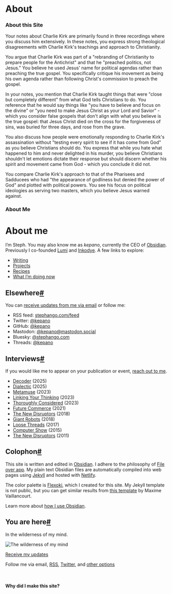 # About 




### About this Site 


Your notes about Charlie Kirk are primarily found in three recordings where you discuss him extensively. In these notes, you express strong theological disagreements with Charlie Kirk's teachings and approach to Christianity.

You argue that Charlie Kirk was part of a "rebranding of Christianity to prepare people for the Antichrist" and that he "preached politics, not Jesus." You believe he used Jesus' name for political agendas rather than preaching the true gospel. You specifically critique his movement as being his own agenda rather than following Christ's commission to preach the gospel.

In your notes, you mention that Charlie Kirk taught things that were "close but completely different" from what God tells Christians to do. You reference that he would say things like "you have to believe and focus on the divine" or "you need to make Jesus Christ as your Lord and Savior" - which you consider false gospels that don't align with what you believe is the true gospel: that Jesus Christ died on the cross for the forgiveness of sins, was buried for three days, and rose from the grave.

You also discuss how people were emotionally responding to Charlie Kirk's assassination without "testing every spirit to see if it has come from God" as you believe Christians should do. You express that while you hate what happened to him and never delighted in his murder, you believe Christians shouldn't let emotions dictate their response but should discern whether his spirit and movement came from God - which you conclude it did not.

You compare Charlie Kirk's approach to that of the Pharisees and Sadducees who had "the appearance of godliness but denied the power of God" and plotted with political powers. You see his focus on political ideologies as serving two masters, which you believe Jesus warned against.






### About Me 


# About me

I’m Steph. You may also know me as _kepano_, currently the CEO of [Obsidian](https://stephango.com/obsidian). Previously I co-founded [Lumi](https://stephango.com/lumi) and [Inkodye](https://stephango.com/inkodye). A few links to explore:

- [Writing](https://stephango.com/writing)
- [Projects](https://stephango.com/projects)
- [Recipes](https://stephango.com/recipes)
- [What I’m doing now](https://stephango.com/now)

## Elsewhere[#](https://stephango.com/about#elsewhere)

You can [receive updates from me via email](https://stephango.com/subscribe) or follow me:

- RSS feed: [stephango.com/feed](https://stephango.com/feed)
- Twitter: [@kepano](https://twitter.com/kepano)
- GitHub: [@kepano](https://github.com/kepano)
- Mastodon: [@kepano@mastodon.social](https://mastodon.social/@kepano)
- Bluesky: [@stephango.com](https://bsky.app/profile/stephango.com)
- Threads: [@kepano](https://www.threads.net/@kepano)

## Interviews[#](https://stephango.com/about#interviews)

If you would like me to appear on your publication or event, [reach out to me](https://stephango.com/media).

- [Decoder](https://www.theverge.com/decoder-podcast-with-nilay-patel/760522/obsidian-ceo-steph-ango-kepano-productivity-software-notes-app) (2025)
- [Dialectic](https://jacksondahl.com/dialectic/steph-ango) (2025)
- [Metamuse](https://museapp.com/podcast/81-evergreen-notes/) (2023)
- [Linking Your Thinking](https://www.youtube.com/watch?v=i8SWe0YrVWI) (2023)
- [Thoroughly Considered](https://www.relay.fm/tc/93) (2023)
- [Future Commerce](https://futurecommerce.fm/podcasts/202-well-made-you-need-to-have-a-reason-why-something-should-exist) (2021)
- [The New Disruptors](https://newdisrupt.org/blog/2018/9/27/shipping-is-violence-with-jesse-genet-and-stephan-ango-episode-101) (2018)
- [Giant Robots](http://giantrobots.fm/286) (2018)
- [Loose Threads](https://podcasts.apple.com/us/podcast/the-invisible-long-tail-of-packaging-with/id1095045275?i=1000383318134) (2017)
- [Computer Show](https://stephango.com/computer-show) (2015)
- [The New Disruptors](https://newdisrupt.org/blog/2013/2/20/episode-11) (2011)

## Colophon[#](https://stephango.com/about#colophon)

This site is written and edited in [Obsidian](https://stephango.com/obsidian). I adhere to the philosophy of [File over app](https://stephango.com/file-over-app). My plain text Obsidian files are automatically compiled into web pages using [Jekyll](https://jekyllrb.com/) and hosted with [Netlify](https://www.netlify.com/).

The color palette is [Flexoki](https://stephango.com/flexoki), which I created for this site. My Jekyll template is not public, but you can get similar results from [this template](https://github.com/maximevaillancourt/digital-garden-jekyll-template) by Maxime Vaillancourt.

Learn more about [how I use Obsidian](https://stephango.com/vault).

## You are here[#](https://stephango.com/about#you-are-here)

In the wilderness of my mind.

![The wilderness of my mind](https://stephango.com/assets/kepano-wilderness.jpg)

[Receive my updates](https://stephango.com/subscribe)

Follow me via email, [RSS](https://stephango.com/feed.xml), [Twitter](https://twitter.com/kepano), and [other options](https://stephango.com/subscribe)

 

[](https://stephango.com/about "About me")
#### Why did I make this site?